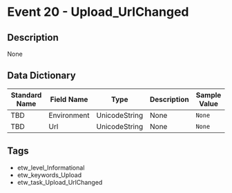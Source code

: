 # Event 20 - Upload_UrlChanged

## Description
None

## Data Dictionary
|Standard Name|Field Name|Type|Description|Sample Value|
|---|---|---|---|---|
|TBD|Environment|UnicodeString|None|`None`|
|TBD|Url|UnicodeString|None|`None`|

## Tags
* etw_level_Informational
* etw_keywords_Upload
* etw_task_Upload_UrlChanged